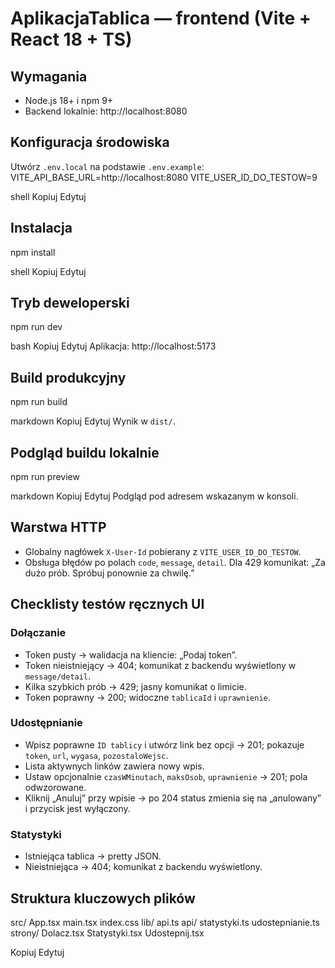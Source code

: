 # AplikacjaTablica — frontend (Vite + React 18 + TS)

## Wymagania
- Node.js 18+ i npm 9+
- Backend lokalnie: http://localhost:8080

## Konfiguracja środowiska
Utwórz `.env.local` na podstawie `.env.example`:
VITE_API_BASE_URL=http://localhost:8080
VITE_USER_ID_DO_TESTOW=9

shell
Kopiuj
Edytuj

## Instalacja
npm install

shell
Kopiuj
Edytuj

## Tryb deweloperski
npm run dev

bash
Kopiuj
Edytuj
Aplikacja: http://localhost:5173

## Build produkcyjny
npm run build

markdown
Kopiuj
Edytuj
Wynik w `dist/`.

## Podgląd buildu lokalnie
npm run preview

markdown
Kopiuj
Edytuj
Podgląd pod adresem wskazanym w konsoli.

## Warstwa HTTP
- Globalny nagłówek `X-User-Id` pobierany z `VITE_USER_ID_DO_TESTOW`.
- Obsługa błędów po polach `code`, `message`, `detail`. Dla 429 komunikat: „Za dużo prób. Spróbuj ponownie za chwilę.”

## Checklisty testów ręcznych UI

### Dołączanie
- Token pusty → walidacja na kliencie: „Podaj token”.
- Token nieistniejący → 404; komunikat z backendu wyświetlony w `message/detail`.
- Kilka szybkich prób → 429; jasny komunikat o limicie.
- Token poprawny → 200; widoczne `tablicaId` i `uprawnienie`.

### Udostępnianie
- Wpisz poprawne `ID tablicy` i utwórz link bez opcji → 201; pokazuje `token`, `url`, `wygasa`, `pozostaloWejsc`.
- Lista aktywnych linków zawiera nowy wpis.
- Ustaw opcjonalnie `czasWMinutach`, `maksOsob`, `uprawnienie` → 201; pola odwzorowane.
- Kliknij „Anuluj” przy wpisie → po 204 status zmienia się na „anulowany” i przycisk jest wyłączony.

### Statystyki
- Istniejąca tablica → pretty JSON.
- Nieistniejąca → 404; komunikat z backendu wyświetlony.

## Struktura kluczowych plików
src/
App.tsx
main.tsx
index.css
lib/
api.ts
api/
statystyki.ts
udostepnianie.ts
strony/
Dolacz.tsx
Statystyki.tsx
Udostepnij.tsx

Kopiuj
Edytuj
